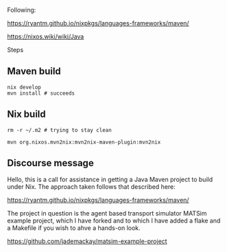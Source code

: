 

Following:

https://ryantm.github.io/nixpkgs/languages-frameworks/maven/

https://nixos.wiki/wiki/Java


Steps

## Maven build
```
nix develop
mvn install # succeeds 
```

## Nix build

```
rm -r ~/.m2 # trying to stay clean
```


```
mvn org.nixos.mvn2nix:mvn2nix-maven-plugin:mvn2nix

```



## Discourse message

Hello, this is a call for assistance in getting a Java Maven project to build under Nix. The approach taken follows that described here:

https://ryantm.github.io/nixpkgs/languages-frameworks/maven/

The project in question is the agent based transport simulator MATSim example project, which I have forked and to which I have added a flake and a Makefile if you wish to ahve a hands-on look.

https://github.com/jademackay/matsim-example-project


